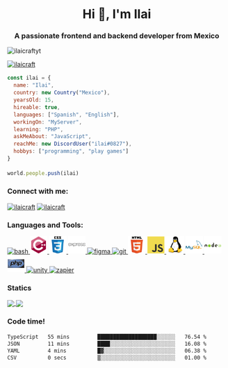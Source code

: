 <h1 align="center">Hi 👋, I'm Ilai</h1>
<h3 align="center">A passionate frontend and backend developer from Mexico</h3>

<p align="left"> <img src="https://komarev.com/ghpvc/?username=ilaicraftyt&label=Profile%20views&color=0e75b6&style=flat" alt="ilaicraftyt" /> </p>

<p align="left"> <a href="https://twitter.com/ilaicraft" target="blank"><img src="https://img.shields.io/twitter/follow/ilaicraft?logo=twitter&style=for-the-badge" alt="ilaicraft" /></a> </p>

```js
const ilai = {
  name: "Ilai",
  country: new Country("Mexico"),
  yearsOld: 15,
  hireable: true,
  languages: ["Spanish", "English"],
  workingOn: "MyServer",
  learning: "PHP",
  askMeAbout: "JavaScript",
  reachMe: new DiscordUser("ilai#0827"),
  hobbys: ["programming", "play games"]
}

world.people.push(ilai)
```

<h3 align="left">Connect with me:</h3>
<p align="left">
<a href="https://twitter.com/ilaicraft" target="blank"><img align="center" src="https://raw.githubusercontent.com/rahuldkjain/github-profile-readme-generator/master/src/images/icons/Social/twitter.svg" alt="ilaicraft" height="30" width="40" /></a>
<a href="https://www.youtube.com/c/ilaicraft" target="blank"><img align="center" src="https://raw.githubusercontent.com/rahuldkjain/github-profile-readme-generator/master/src/images/icons/Social/youtube.svg" alt="ilaicraft" height="30" width="40" /></a>
</p>

<h3 align="left">Languages and Tools:</h3>
<p align="left"> <a href="https://www.gnu.org/software/bash/" target="_blank"> <img src="https://www.vectorlogo.zone/logos/gnu_bash/gnu_bash-icon.svg" alt="bash" width="40" height="40"/> </a> <a href="https://www.w3schools.com/cpp/" target="_blank"> <img src="https://raw.githubusercontent.com/devicons/devicon/master/icons/cplusplus/cplusplus-original.svg" alt="cplusplus" width="40" height="40"/> </a> <a href="https://www.w3schools.com/css/" target="_blank"> <img src="https://raw.githubusercontent.com/devicons/devicon/master/icons/css3/css3-original-wordmark.svg" alt="css3" width="40" height="40"/> </a> <a href="https://expressjs.com" target="_blank"> <img src="https://raw.githubusercontent.com/devicons/devicon/master/icons/express/express-original-wordmark.svg" alt="express" width="40" height="40"/> </a> <a href="https://www.figma.com/" target="_blank"> <img src="https://www.vectorlogo.zone/logos/figma/figma-icon.svg" alt="figma" width="40" height="40"/> </a> <a href="https://git-scm.com/" target="_blank"> <img src="https://www.vectorlogo.zone/logos/git-scm/git-scm-icon.svg" alt="git" width="40" height="40"/> </a> <a href="https://www.w3.org/html/" target="_blank"> <img src="https://raw.githubusercontent.com/devicons/devicon/master/icons/html5/html5-original-wordmark.svg" alt="html5" width="40" height="40"/> </a> <a href="https://developer.mozilla.org/en-US/docs/Web/JavaScript" target="_blank"> <img src="https://raw.githubusercontent.com/devicons/devicon/master/icons/javascript/javascript-original.svg" alt="javascript" width="40" height="40"/> </a> <a href="https://www.linux.org/" target="_blank"> <img src="https://raw.githubusercontent.com/devicons/devicon/master/icons/linux/linux-original.svg" alt="linux" width="40" height="40"/> </a> <a href="https://www.mysql.com/" target="_blank"> <img src="https://raw.githubusercontent.com/devicons/devicon/master/icons/mysql/mysql-original-wordmark.svg" alt="mysql" width="40" height="40"/> </a> <a href="https://nodejs.org" target="_blank"> <img src="https://raw.githubusercontent.com/devicons/devicon/master/icons/nodejs/nodejs-original-wordmark.svg" alt="nodejs" width="40" height="40"/> </a> <a href="https://www.php.net" target="_blank"> <img src="https://raw.githubusercontent.com/devicons/devicon/master/icons/php/php-original.svg" alt="php" width="40" height="40"/> </a> <a href="https://unity.com/" target="_blank"> <img src="https://www.vectorlogo.zone/logos/unity3d/unity3d-icon.svg" alt="unity" width="40" height="40"/> </a> <a href="https://zapier.com" target="_blank"> <img src="https://www.vectorlogo.zone/logos/zapier/zapier-icon.svg" alt="zapier" width="40" height="40"/> </a> </p>
<h3 align="left">Statics</h3>
<a href="https://github.com/anuraghazra/github-readme-stats">
  <img align="center" src="https://github-readme-stats.vercel.app/api?username=IlaicraftYT&show_icons=true&theme=dark&count_private=tru&layout=compact" />
  <img align="center" src="https://github-readme-stats.vercel.app/api/top-langs/?username=IlaicraftYT&show_icons=true&theme=dark&count_private=true&layout=compact" />
</a>

<h3>Code time!</h3>

<!--START_SECTION:waka-->

```text
TypeScript   55 mins         ███████████████████░░░░░░   76.54 %
JSON         11 mins         ████░░░░░░░░░░░░░░░░░░░░░   16.08 %
YAML         4 mins          █▓░░░░░░░░░░░░░░░░░░░░░░░   06.38 %
CSV          0 secs          ▒░░░░░░░░░░░░░░░░░░░░░░░░   01.00 %
```

<!--END_SECTION:waka-->
